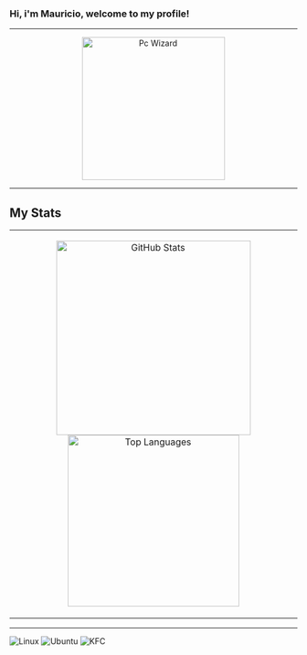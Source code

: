 ### Hi, i'm Mauricio, welcome to my profile!

---

<div align="center">
  
   <td>
      <img src="https://github.com/user-attachments/assets/e97d08fb-64a1-4d09-835a-c53b0a53cd7c" width="250" alt="Pc Wizard"/>
    </td>
    
</div>

---

## My Stats

<div align="center">

<table>
  <tr>
    <td>
      <p align="center">
        <img src="https://github-readme-stats.vercel.app/api?username=mautaques&theme=aura" width="340" alt="GitHub Stats"/>
        <img src="https://github-readme-stats.vercel.app/api/top-langs/?username=mautaques&theme=blue-green" width="300" alt="Top Languages"/>
      </p>
    </td>
  </tr>
</table>

</div>


---

![Linux](https://img.shields.io/badge/Linux-FCC624?style=for-the-badge&logo=linux&logoColor=black)
![Ubuntu](https://img.shields.io/badge/Ubuntu-E95420?style=for-the-badge&logo=ubuntu&logoColor=white)
![KFC](https://img.shields.io/badge/KFC-F40027?style=for-the-badge&logo=kfc&logoColor=white)


